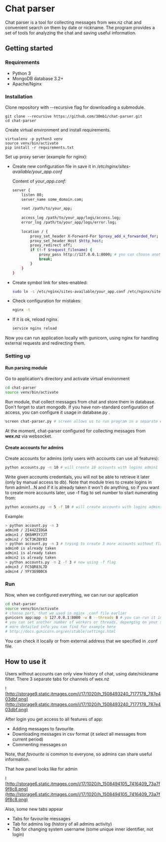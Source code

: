 # Chat parser

Chat parser is a tool for collecting messages from wex.nz chat and convenient search on them by date or nickname. The program provides a set of tools for analyzing the chat and saving useful information.

## Getting started

### Requirements

- Python 3
- MongoDB database 3.2+
- Apache/Nginx

### Installation

Clone repository with --recursive flag for downloading a submodule. 

``` 
git clone --recursive https://github.com/30mb1/chat-parser.git
cd chat-parser
```

Create virtual environment and install requirements.

```
virtualenv -p python3 venv
source venv/bin/activate
pip install -r requirements.txt
```

Set up proxy server (example for nginx):

- Create new configuration file in save it in */etc/nginx/sites-available/your_app.conf*

  Content of *your_app.conf*:

  ```bash
  server {
      listen 80;
      server_name some_domain.com;
   
      root /path/to/your_app;
   
      access_log /path/to/your_app/logs/access.log;
      error_log /path/to/your_app/logs/error.log;
   
      location / {
          proxy_set_header X-Forward-For $proxy_add_x_forwarded_for;
          proxy_set_header Host $http_host;
          proxy_redirect off;
          if (!-f $request_filename) {
              proxy_pass http://127.0.0.1:8000; # you can choose another port
              break;
          }
      }
  }
  ```

- Create symbol link for sites-enabled:

  ```bash
  sudo ln -s /etc/nginx/sites-available/your_app.conf /etc/nginx/sites-enabled/
  ```

- Check configuration for mistakes:

  ```bash
  nginx -t
  ```

- If it is ok, reload nginx.

  ```bash
  service nginx reload
  ```

Now you can run application locally with gunicorn, using nginx for handling external requests and redirecting them.

### Setting up

#### Run parsing module

Go to application's directory and activate virtual environment

```bash
cd chat-parser
source venv/bin/activate
```

Run module, that collect messages from chat and store them in database. Don't forget to start mongodb. If you have non-standard configuration of access, you can configure it usage in database.py .

```bash
screen chat-parser.py # screen allows us to run program in a separate window, so that it works as a daemon
```

At the moment, chat-parser configured for collecting messages from **wex.nz** via websocket.

#### Create accounts for admins

Create accounts for admins (only users with accounts can use all features):

```bash
python accounts.py -n 10 # will create 10 accounts with logins admin1 ... admin10 and random passowords
```

Write given accounts credentials, you will not be able to retrieve it later (only by manual access to db). Note that module tries to create logins in form admin1...N and if it is already taken it won't do anything, so if you want to create more accounts later, use -f flag to set number to start numerating from:

```bash
python accounts.py -n 5 -f 10 # will create accounts with logins admin10...admin15
```

Example:

```bash
> python account.py -n 3
admin0 / 2I442ZIOGA
admin1 / QK6HM3YJJT
admin2 / 5CT3KZBY83
> python account.py -n 3 # trying to create 3 more accounts without flag
admin0 is already taken
admin1 is already taken
admin2 is already taken
> python accounts.py -n 2 -f 3 # now using -f flag
admin3 / FC5QR83L7D
admin4 / YFY3G9B0C6
```

### Run

Now, when we configured everything, we can run our application

```bash
cd chat-parser
source venv/bin/activate
# choose port, that we used in nginx .conf file earlier
gunicorn app:app -b 127.0.0.1:8000 -w 8 --threads 8 # you can run it in screen too
# you can set another number of workers or threads, depenging on your system characteristics
# more detailed info you can find for example here
# http://docs.gunicorn.org/en/stable/settings.html
```

You can check it locally or from external address that we specified in .conf file.

## How to use it

Users without accounts can only view history of chat, using date/nickname filter. There 3 separate tabs for channels of wex.nz

![http://storage9.static.itmages.com/i/17/1020/h_1508493240_7177178_787e403dbf.png](http://storage9.static.itmages.com/i/17/1020/h_1508493240_7177178_787e403dbf.png)

After login you get access to all features of app:

- Adding messages to favourite
- Downloading messages in csv format (it select all messages from current period)
- Commenting messages on

Note, that *favourite* is common to everyone, so admins can share useful information.

That how panel looks like for admin

![http://storage6.static.itmages.com/i/17/1020/h_1508494105_7416409_73a7f9f8c8.png](http://storage6.static.itmages.com/i/17/1020/h_1508494105_7416409_73a7f9f8c8.png)

Also, some new tabs appear

- Tabs for favourite messages
- Tab for admins log (history of all admins activity)
- Tab for changing system username (some unique inner identifier, not login)
